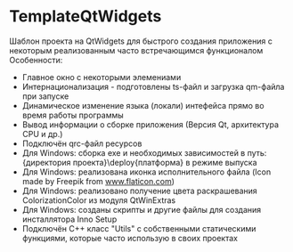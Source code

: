 # TemplateQtWidgets
Шаблон проекта на QtWidgets для быстрого создания приложения с некоторым реализованным часто встречающимся функционалом</br>
Особенности:
- Главное окно с некоторыми элемениами
- Интернационализация - подготовлены ts-файл и загрузка qm-файла при запуске
- Динамическое изменение языка (локали) интефейса прямо во время работы программы
- Вывод информации о сборке приложения (Версия Qt, архитектура CPU и др.)
- Подключён qrc-файл ресурсов
- Для Windows: сборка exe и необходимых зависимостей в путь: {директория проекта}\deploy{платформа} в режиме выпуска
- Для Windows: реализована иконка исполнительного файла (Icon made by Freepik from www.flaticon.com)
- Для Windows: реализовано получение цвета раскрашевания ColorizationColor из модуля QtWinExtras
- Для Windows: созданы скрипты и другие файлы для создания инсталлятора Inno Setup
- Подключён C++ класс "Utils" с собственными статическими функциями, которые часто использую в своих проектах
